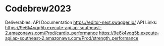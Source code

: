 # Codebrew2023

Deliverables:
API Documentation 
https://editor-next.swagger.io/
API Links:
https://9e6k4vqq5b.execute-api.ap-southeast-2.amazonaws.com/Prod/cardio_performance
https://9e6k4vqq5b.execute-api.ap-southeast-2.amazonaws.com/Prod/strength_performance
